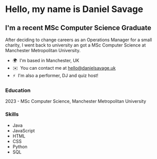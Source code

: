 Hello, my name is Daniel Savage
==============================  
I'm a recent MSc Computer Science Graduate 
-----------------------------  
After deciding to change careers as an Operations Manager for a small charity, I went back to university an got a MSc Computer Science at Manchester Metropolitan University.  
* 🌍  I'm based in Manchester, UK 
* ✉️  You can contact me at [hello@danielsavage.uk](mailto:hello@danielsavage.uk) 
*  ⚡  I'm also a performer, DJ and quiz host!

### Education
2023 - MSc Computer Science, Manchester Metropolitan University

### Skills  

* Java
* JavaScript
* HTML
* CSS
* Python
* SQL
  
